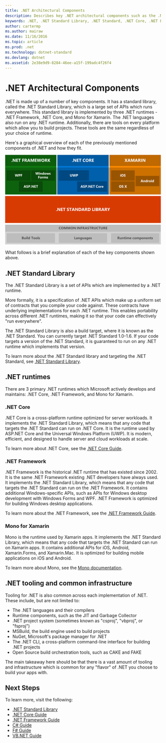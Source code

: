 ```yaml
---
title: .NET Architectural Components
description: Describes key .NET architectural components such as the .NET Standard Library, .NET runtimes, and tooling.
keywords: .NET, .NET Standard Library, .NET Standard, .NET Core, .NET Framework, Xamarin, MSBuild, C#, F#, VB, compilers
author: cartermp
ms.author: mairaw
ms.date: 11/16/2016
ms.topic: article
ms.prod: .net
ms.technology: dotnet-standard
ms.devlang: dotnet
ms.assetid: 2e38e9d9-8284-46ee-a15f-199adc4f26f4
---
```


# .NET Architectural Components

.NET is made up of a number of key components.  It has a standard library, called the .NET Standard Library, which is a large set of APIs which runs everywhere.  This standard library is implemented by three .NET runtimes - .NET Framework, .NET Core, and Mono for Xamarin.  The .NET languages also run on any .NET runtime.  Additionally, there are tools on every platform which allow you to build projects.  These tools are the same regardless of your choice of runtime.

Here's a graphical overview of each of the previously mentioned components of .NET and how they fit.

![All .NET Architectural Components Together](media/components.png)

What follows is a brief explanation of each of the key components shown above.  

## .NET Standard Library

The .NET Standard Library is a set of APIs which are implemented by a .NET runtime.

More formally, it is a specification of .NET APIs which make up a uniform set of contracts that you compile your code against.  These contracts have underlying implementations for each .NET runtime.  This enables portability across different .NET runtimes, making it so that your code can effectively "run everywhere".

The .NET Standard Library is also a build target, where it is known as the .NET Standard.  You can currently target .NET Standard 1.0-1.6.  If your code targets a version of the .NET Standard, it is guaranteed to run on any .NET runtime which implements that version.

To learn more about the .NET Standard library and targeting the .NET Standard, see [.NET Standard Library](library.md).

## .NET runtimes

There are 3 primary .NET runtimes which Microsoft actively develops and maintains: .NET Core, .NET Framework, and Mono for Xamarin.

### .NET Core

.NET Core is a cross-platform runtime optimized for server workloads.  It implements the .NET Standard Library, which means that any code that targets the .NET Standard can run on .NET Core.  It is the runtime used by ASP.NET Core and the Universal Windows Platform (UWP).  It is modern, efficient, and designed to handle server and cloud workloads at scale.

To learn more about .NET Core, see the [.NET Core Guide](../core/index.md).

### .NET Framework

.NET Framework is the historical .NET runtime that has existed since 2002.  It is the same .NET Framework existing .NET developers have always used.  It implements the .NET Standard Library, which means that any code that targets the .NET Standard can run on the .NET Framework.  It contains additional Windows-specific APIs, such as APIs for Windows desktop development with Windows Forms and WPF.  .NET Framework is optimized for building Windows desktop applications.

To learn more about the .NET Framework, see the [.NET Framework Guide](../framework/index.md).

### Mono for Xamarin

Mono is the runtime used by Xamarin apps.  It implements the .NET Standard Library, which means that any code that targets the .NET Standard can run on Xamarin apps.  It contains additional APIs for iOS, Android, Xamarin.Forms, and Xamarin.Mac.  It is optimized for building mobile applications on iOS and Android.

To learn more about Mono, see the [Mono documentation](http://www.mono-project.com/docs/).

## .NET tooling and common infrastructure

Tooling for .NET is also common across each implementation of .NET.  These include, but are not limited to:

* The .NET languages and their compilers
* Runtime components, such as the JIT and Garbage Collector
* .NET project system (sometimes known as "csproj", "vbproj", or "fsproj")
* MSBuild, the build engine used to build projects
* NuGet, Microsoft's package manager for .NET
* The .NET CLI, a cross-platform command-line interface for building .NET projects
* Open Source build orchestration tools, such as CAKE and FAKE

The main takeaway here should be that there is a vast amount of tooling and infrastructure which is common for any "flavor" of .NET you choose to build your apps with.

## Next Steps

To learn more, visit the following:

* [.NET Standard Library](library.md)
* [.NET Core Guide](../core/index.md)
* [.NET Framework Guide](../framework/index.md)
* [C# Guide](../csharp/index.md)
* [F# Guide](../csharp/index.md)
* [VB.NET Guide](../csharp/index.md)
